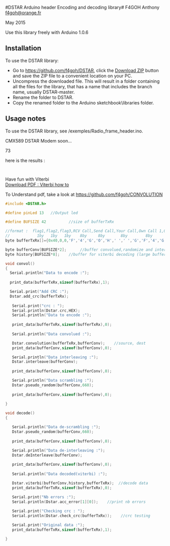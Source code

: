 #DSTAR Arduino header Encoding and decoding library#
F4GOH Anthony f4goh@orange.fr <br>

May 2015

Use this library freely with Arduino 1.0.6

## Installation ##
To use the DSTAR library:  
- Go to https://github.com/f4goh/DSTAR, click the [Download ZIP](https://github.com/f4goh/DSTAR/archive/master.zip) button and save the ZIP file to a convenient location on your PC.
- Uncompress the downloaded file.  This will result in a folder containing all the files for the library, that has a name that includes the branch name, usually DSTAR-master.
- Rename the folder to  DSTAR.
- Copy the renamed folder to the Arduino sketchbook\libraries folder.



## Usage notes ##


To use the DSTAR library, see /exemples/Radio_frame_header.ino.

CMX589 DSTAR Modem soon...

73

here is the results :
```c++



```
Have fun with Viterbi <br>
[Download PDF : Viterbi how to](http://users.ece.utexas.edu/~gerstl/ee382v-ics_f09/lectures/Viterbi.pdf) <br>

To Understand pdf, take a look at https://github.com/f4goh/CONVOLUTION <br>


```c++
#include <DSTAR.h>

#define pinLed 13   //Output led

#define BUFSIZE 42          //size of bufferTxRx

//format :  flag1,flag2,flag3,RCV Call,Send Call,Your Call,Own Call 1,Own Call 2
//            1by   1by   1by    8by     8by       8by        8by      4by
byte bufferTxRx[]={0x40,0,0,'F','4','G','O','H',' ',' ','G','F','4','G','O','H',' ',' ','B','C','Q','C','Q','C','Q',' ',' ','F','4','G','O','H',' ',' ',' ','I','D','5','1',0,0,0};

byte bufferConv[BUFSIZE*2];      //buffer convolued,randomize and interleaved data 
byte history[BUFSIZE*8];    //buffer for viterbi decoding (large buffer need)

void convol()
{
  Serial.println("Data to encode :");
  
  print_data(bufferTxRx,sizeof(bufferTxRx),1);     

  Serial.print("Add CRC :");
  Dstar.add_crc(bufferTxRx); 
  
   Serial.print("crc : ");
   Serial.println(Dstar.crc,HEX);    
   Serial.println("Data to encode :");
   
   print_data(bufferTxRx,sizeof(bufferTxRx),0);     
   
   Serial.println("Data convolued :");    

   Dstar.convolution(bufferTxRx,bufferConv);    //source, dest
   print_data(bufferConv,sizeof(bufferConv),0);

   Serial.println("Data interleaving :");    
   Dstar.interleave(bufferConv);  
   
   print_data(bufferConv,sizeof(bufferConv),0); 

   Serial.println("Data scrambling :");    
   Dstar.pseudo_random(bufferConv,660);       
   
   print_data(bufferConv,sizeof(bufferConv),0); 
  
}

void decode()
{

   Serial.println("Data de-scrambling :");    
   Dstar.pseudo_random(bufferConv,660);       
   
   print_data(bufferConv,sizeof(bufferConv),0); 
   
   Serial.println("Data de-interleaving :");    
   Dstar.deInterleave(bufferConv);

   print_data(bufferConv,sizeof(bufferConv),0); 
  
   Serial.println("Data decoded(viterbi) :");    

   Dstar.viterbi(bufferConv,history,bufferTxRx);  //decode data
   print_data(bufferTxRx,sizeof(bufferTxRx),0);     
   
   Serial.print("Nb errors :");
   Serial.println(Dstar.acc_error[1][0]);    //print nb errors

   Serial.print("Checking crc : ");     
   Serial.println(Dstar.check_crc(bufferTxRx));    //crc testing

   Serial.print("Original data :");
   print_data(bufferTxRx,sizeof(bufferTxRx),1);     

}

```

